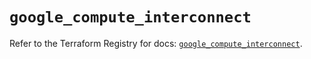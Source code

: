 # `google_compute_interconnect`

Refer to the Terraform Registry for docs: [`google_compute_interconnect`](https://registry.terraform.io/providers/hashicorp/google-beta/6.18.0/docs/resources/google_compute_interconnect).
